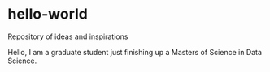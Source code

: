 # hello-world
Repository of ideas and inspirations

Hello, I am a graduate student just finishing up a Masters of Science in Data Science. 
